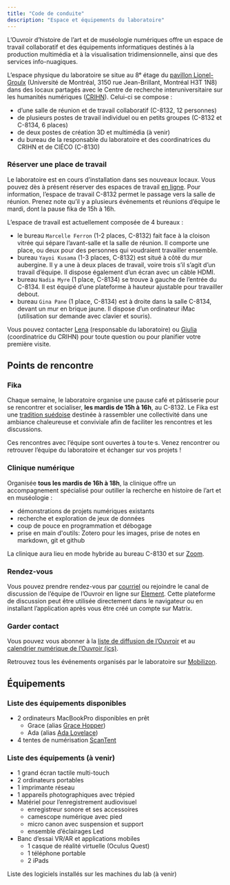 ```yaml
---
title: "Code de conduite"
description: "Espace et équipements du laboratoire"
---
```


L’Ouvroir d’histoire de l’art et de muséologie numériques offre un espace de travail collaboratif et des équipements informatiques destinés à la production multimédia et à la visualisation tridimensionnelle, ainsi que des services info-nuagiques.

L’espace physique du laboratoire se situe au 8ᵉ étage du [pavillon Lionel-Groulx](https://plancampus.umontreal.ca/montreal/?tx_udemplancampus_pi1[building]=362) (Université de Montréal, 3150 rue Jean-Brillant, Montréal H3T 1N8) dans des locaux partagés avec le Centre de recherche interuniversitaire sur les humanités numériques ([CRIHN](https://can01.safelinks.protection.outlook.com/?url=http%3A%2F%2Fcrihn.org%2F&data=05|01|lena.krause@umontreal.ca|4eb34603ff654cfcf60608da96a5413f|d27eefec2a474be7981e0f8977fa31d8|1|0|637987935231065453|Unknown|TWFpbGZsb3d8eyJWIjoiMC4wLjAwMDAiLCJQIjoiV2luMzIiLCJBTiI6Ik1haWwiLCJXVCI6Mn0%3D|2000|||&sdata=31i08Po3o69sgzepX2g2EJJjJFowhAFnzh5F8HYf8kY%3D&reserved=0)). Celui-ci se compose&nbsp;:

- d’une salle de réunion et de travail collaboratif (C-8132, 12 personnes)
- de plusieurs postes de travail individuel ou en petits groupes (C-8132 et C-8134, 6 places)
- de deux postes de création 3D et multimédia (à venir)
- du bureau de la responsable du laboratoire et des coordinatrices du CRIHN et de CIÉCO (C-8130)

### Réserver une place de travail

Le laboratoire est en cours d’installation dans ses nouveaux locaux. Vous pouvez dès à présent réserver des espaces de travail [en ligne](https://docs.google.com/spreadsheets/d/11EBiGa9AELoJt5j9KANnbXz3EGMhc8vrqQBaHLwTkfo/edit?usp=sharing). Pour information, l’espace de travail C-8132 permet le passage vers la salle de réunion. Prenez note qu’il y a plusieurs événements et réunions d’équipe le mardi, dont la pause fika de 15h à 16h.

L’espace de travail est actuellement composée de 4 bureaux&nbsp;:

- le bureau `Marcelle Ferron` (1-2 places, C-8132) fait face à la cloison vitrée qui sépare l’avant-salle et la salle de réunion. Il comporte une place, ou deux pour des personnes qui voudraient travailler ensemble.
- bureau `Yayoi Kusama` (1-3 places, C-8132) est situé à côté du mur aubergine. Il y a une à deux places de travail, voire trois s’il s’agit d’un travail d’équipe. Il dispose également d’un écran avec un câble HDMI.
- bureau `Nadia Myre` (1 place, C-8134) se trouve à gauche de l’entrée du C-8134. Il est équipé d’une plateforme à hauteur ajustable pour travailler debout.
- bureau `Gina Pane` (1 place, C-8134) est à droite dans la salle C-8134, devant un mur en brique jaune. Il dispose d’un ordinateur iMac (utilisation sur demande avec clavier et souris).

Vous pouvez contacter [Lena](mailto:ouvroir@umontreal.ca) (responsable du laboratoire) ou [Giulia](giulia.ferretti@umontreal.ca) (coordinatrice du CRIHN) pour toute question ou pour planifier votre première visite.



## Points de rencontre

### Fika

Chaque semaine, le laboratoire organise une pause café et pâtisserie pour se rencontrer et socialiser, **les mardis de 15h à 16h**, au C-8132. Le Fika est une [tradition suédoise](https://www.swedishfood.com/fika) destinée à rassembler une collectivité dans une ambiance chaleureuse et conviviale afin de faciliter les rencontres et les discussions.

Ces rencontres avec l’équipe sont ouvertes à tou·te·s. Venez rencontrer ou retrouver l’équipe du laboratoire et échanger sur vos projets !

### Clinique numérique

Organisée **tous les mardis de 16h à 18h**, la clinique offre un accompagnement spécialisé pour outiller la recherche en histoire de l’art et en muséologie :

- démonstrations de projets numériques existants
- recherche et exploration de jeux de données
- coup de pouce en programmation et débogage
- prise en main d'outils: Zotero pour les images, prise de notes en markdown, git et github

La clinique aura lieu en mode hybride au bureau C-8130 et sur [Zoom](https://umontreal.zoom.us/j/82480661654?pwd=cUlzb09hZ3lkd2UvcmpPbTdmQkZBQT09).

### Rendez-vous

Vous pouvez prendre rendez-vous par [courriel](mailto:ouvroir@umontreal.ca) ou rejoindre le canal de discussion de l’équipe de l’Ouvroir en ligne sur [Element](https://matrix.to/#/!AaxspHhzNUgFJpDKTr:matrix.org?via=matrix.org). Cette plateforme de discussion peut être utilisée directement dans le navigateur ou en installant l’application après vous être créé un compte sur Matrix.

### Garder contact

Vous pouvez vous abonner à la [liste de diffusion de l’Ouvroir](https://listes.umontreal.ca/wws/subscribe/ouvroir) et au [calendrier numérique de l’Ouvroir (ics)](https://outlook.office365.com/owa/calendar/00612925e3e44352a2fecda3cc840ee0@umontreal.ca/c2e6e5f6a7264c3b99fb9f6ef3f69b617923860242817213963/calendar.ics).

Retrouvez tous les événements organisés par le laboratoire sur [Mobilizon](https://mobilizon.fr/@ouvroir_lab/events).



## Équipements

### Liste des équipements disponibles

- 2 ordinateurs MacBookPro disponibles en prêt
  - Grace (alias [Grace Hopper](https://fr.wikipedia.org/wiki/Grace_Hopper))
  - Ada (alias [Ada Lovelace](https://fr.wikipedia.org/wiki/Ada_Lovelace))
- 4 tentes de numérisation [ScanTent](https://readcoop.eu/scantent/)

### Liste des équipements (à venir)

- 1 grand écran tactile multi-touch
- 2 ordinateurs portables
- 1 imprimante réseau 
- 1 appareils photographiques avec trépied
- Matériel pour l’enregistrement audiovisuel 
  - enregistreur sonore et ses accessoires
  - camescope numérique avec pied
  - micro canon avec suspension et support
  - ensemble d’éclairages Led
- Banc d’essai VR/AR et applications mobiles
  - 1 casque de réalité virtuelle (Oculus Quest) 
  - 1 téléphone portable <!-- iOS ou Android?-->
  - 2 iPads

Liste des logiciels installés sur les machines du lab (à venir)

